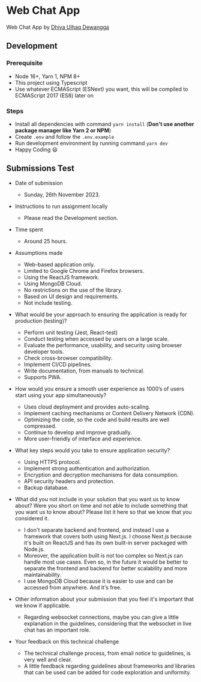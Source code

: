 # Web Chat App

Web Chat App by [Dhiya Ulhaq Dewangga](https://github.com/dhiyaud)

## Development

### Prerequisite

- Node 16+, Yarn 1, NPM 8+
- This project using Typescript
- Use whatever ECMAScript (ESNext) you want, this will be compiled to ECMAScript 2017 (ES8) later on

### Steps

- Install all dependencies with command `yarn install` (**Don't use another package manager like Yarn 2 or NPM**)
- Create `.env` and follow the `.env.example`
- Run development environment by running command `yarn dev`
- Happy Coding :smiley:

## Submissions Test

- Date of submission
  - Sunday, 26th November 2023.


- Instructions to run assignment locally
  - Please read the Development section.


- Time spent
  - Around 25 hours.


- Assumptions made
  - Web-based application only.
  - Limited to Google Chrome and Firefox browsers.
  - Using the ReactJS framework.
  - Using MongoDB Cloud.
  - No restrictions on the use of the library.
  - Based on UI design and requirements.
  - Not include testing.


- What would be your approach to ensuring the application is ready for production (testing)?
  - Perform unit testing (Jest, React-test)
  - Conduct testing when accessed by users on a large scale.
  - Evaluate the performance, usability, and security using browser developer tools.
  - Check cross-browser compatibility.
  - Implement CI/CD pipelines.
  - Write documentation, from manuals to technical.
  - Supports PWA.


- How would you ensure a smooth user experience as 1000’s of users start using your app simultaneously?
  - Uses cloud deployment and provides auto-scaling.
  - Implement caching mechanisms or Content Delivery Network (CDN).
  - Optimizing the code, so the code and build results are well compressed.
  - Continue to develop and improve gradually.
  - More user-friendly of interface and experience.


- What key steps would you take to ensure application security?
  - Using HTTPS protocol.
  - Implement strong authentication and authorization.
  - Encryption and decryption mechanisms for data consumption.
  - API security headers and protection.
  - Backup database.


- What did you not include in your solution that you want us to know about? Were you short on time and not able to include something that you want us to know about? Please list it here so that we know that you considered it.
  - I don't separate backend and frontend, and instead I use a framework that covers both using Next.js. I choose Next.js because it's built on ReactJS and has its own built-in server packaged with Node.js.
  - Moreover, the application built is not too complex so Next.js can handle most use cases. Even so, in the future it would be better to separate the frontend and backend for better scalability and more maintainability.
  - I use MongoDB Cloud because it is easier to use and can be accessed from anywhere. And it's free.


- Other information about your submission that you feel it's important that we know if applicable.
  - Regarding websocket connections, maybe you can give a little explanation in the guidelines, considering that the websocket in live chat has an important role.


- Your feedback on this technical challenge
  - The technical challenge process, from email notice to guidelines, is very well and clear. 
  - A little feedback regarding guidelines about frameworks and libraries that can be used can be added for code exploration and uniformity.
